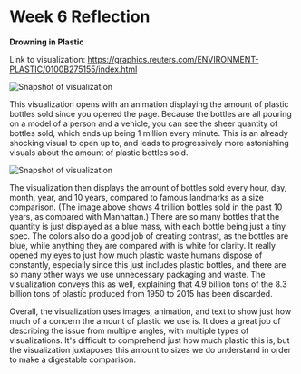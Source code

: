 # Week 6 Reflection

**Drowning in Plastic**

Link to visualization: https://graphics.reuters.com/ENVIRONMENT-PLASTIC/0100B275155/index.html

![Snapshot of visualization](https://images-wixmp-ed30a86b8c4ca887773594c2.wixmp.com/f/c936244b-b7a4-4ffd-ad31-cec38f306055/defr2em-848a7139-b448-4135-9851-334577b35fcc.png/v1/fill/w_1280,h_622,q_80,strp/12_by_umitoka_defr2em-fullview.jpg?token=eyJ0eXAiOiJKV1QiLCJhbGciOiJIUzI1NiJ9.eyJzdWIiOiJ1cm46YXBwOiIsImlzcyI6InVybjphcHA6Iiwib2JqIjpbW3siaGVpZ2h0IjoiPD02MjIiLCJwYXRoIjoiXC9mXC9jOTM2MjQ0Yi1iN2E0LTRmZmQtYWQzMS1jZWMzOGYzMDYwNTVcL2RlZnIyZW0tODQ4YTcxMzktYjQ0OC00MTM1LTk4NTEtMzM0NTc3YjM1ZmNjLnBuZyIsIndpZHRoIjoiPD0xMjgwIn1dXSwiYXVkIjpbInVybjpzZXJ2aWNlOmltYWdlLm9wZXJhdGlvbnMiXX0.r7RKJfuGoUIJz5iNNQg7fq4WwYWYvRbGnEY3dkG88vc)

This visualization opens with an animation displaying the amount of plastic bottles sold since you opened the page. Because the bottles are all pouring on a model of a person and a vehicle, you can see the sheer quantity of bottles sold, which ends up being 1 million every minute. This is an already shocking visual to open up to, and leads to progressively more astonishing visuals about the amount of plastic bottles sold.

![Snapshot of visualization](https://images-wixmp-ed30a86b8c4ca887773594c2.wixmp.com/f/c936244b-b7a4-4ffd-ad31-cec38f306055/defr2eh-cd457e3a-f587-4f28-995b-b68034b71984.png/v1/fill/w_1267,h_630,q_70,strp/poggies_by_umitoka_defr2eh-pre.jpg?token=eyJ0eXAiOiJKV1QiLCJhbGciOiJIUzI1NiJ9.eyJzdWIiOiJ1cm46YXBwOiIsImlzcyI6InVybjphcHA6Iiwib2JqIjpbW3siaGVpZ2h0IjoiPD02MzciLCJwYXRoIjoiXC9mXC9jOTM2MjQ0Yi1iN2E0LTRmZmQtYWQzMS1jZWMzOGYzMDYwNTVcL2RlZnIyZWgtY2Q0NTdlM2EtZjU4Ny00ZjI4LTk5NWItYjY4MDM0YjcxOTg0LnBuZyIsIndpZHRoIjoiPD0xMjgwIn1dXSwiYXVkIjpbInVybjpzZXJ2aWNlOmltYWdlLm9wZXJhdGlvbnMiXX0.mQonQErx7rHay3RlR6LOlmP7idI7BUSYe73PX-fAt6w)

The visualization then displays the amount of bottles sold every hour, day, month, year, and 10 years, compared to famous landmarks as a size comparison. (The image above shows 4 trillion bottles sold in the past 10 years, as compared with Manhattan.) There are so many bottles that the quantity is just displayed as a blue mass, with each bottle being just a tiny spec. The colors also do a good job of creating contrast, as the bottles are blue, while anything they are compared with is white for clarity. It really opened my eyes to just how much plastic waste humans dispose of constantly, especially since this just includes plastic bottles, and there are so many other ways we use unnecessary packaging and waste. The visualization conveys this as well, explaining that 4.9 billion tons of the 8.3 billion tons of plastic produced from 1950 to 2015 has been discarded.

Overall, the visualization uses images, animation, and text to show just how much of a concern the amount of plastic we use is. It does a great job of describing the issue from multiple angles, with multiple types of visualizations. It's difficult to comprehend just how much plastic this is, but the visualization juxtaposes this amount to sizes we do understand in order to make a digestable comparison.
